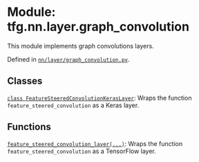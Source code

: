 <div itemscope itemtype="http://developers.google.com/ReferenceObject">
<meta itemprop="name" content="tfg.nn.layer.graph_convolution" />
<meta itemprop="path" content="Stable" />
</div>

# Module: tfg.nn.layer.graph_convolution

This module implements graph convolutions layers.



Defined in [`nn/layer/graph_convolution.py`](https://github.com/tensorflow/graphics/blob/master/tensorflow_graphics/nn/layer/graph_convolution.py).

<!-- Placeholder for "Used in" -->


## Classes

[`class FeatureSteeredConvolutionKerasLayer`](../../../tfg/nn/layer/graph_convolution/FeatureSteeredConvolutionKerasLayer.md): Wraps the function `feature_steered_convolution` as a Keras layer.

## Functions

[`feature_steered_convolution_layer(...)`](../../../tfg/nn/layer/graph_convolution/feature_steered_convolution_layer.md): Wraps the function `feature_steered_convolution` as a TensorFlow layer.

